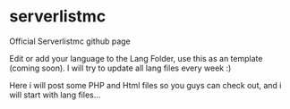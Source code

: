 serverlistmc
============

Official Serverlistmc github page

Edit or add your language to the Lang Folder, use this as an template (coming soon). I will try to update all lang files
every week :)

Here i will post some PHP and Html files so you guys can check out, and i will start with lang files...
